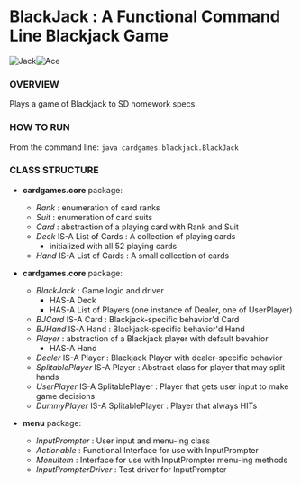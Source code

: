 # BlackJack : A Functional Command Line Blackjack Game

![Jack](https://upload.wikimedia.org/wikipedia/commons/5/5e/Poker-sm-214-Js.png)![Ace](https://upload.wikimedia.org/wikipedia/commons/b/be/Poker-sm-231-Ad.png)
### OVERVIEW
Plays a game of Blackjack to SD homework specs

### HOW TO RUN
From the command line:
`java cardgames.blackjack.BlackJack`

### CLASS STRUCTURE
- **cardgames.core** package:
  - *Rank* : enumeration of card ranks
  - *Suit* : enumeration of card suits
  - *Card* : abstraction of a playing card with Rank and Suit
  - *Deck* IS-A List of Cards : A collection of playing cards
    - initialized with all 52 playing cards
  - *Hand* IS-A List of Cards : A small collection of cards

- **cardgames.core** package:
  - *BlackJack* : Game logic and driver
    - HAS-A Deck
    - HAS-A List of Players (one instance of Dealer, one of UserPlayer)
  - *BJCard* IS-A Card : Blackjack-specific behavior'd Card
  - *BJHand* IS-A Hand : Blackjack-specific behavior'd Hand
  - *Player* : abstraction of a Blackjack player with default bevahior
    - HAS-A Hand
  - *Dealer* IS-A Player : Blackjack Player with dealer-specific behavior
  - *SplitablePlayer* IS-A Player : Abstract class for player that may split hands
  - *UserPlayer* IS-A SplitablePlayer : Player that gets user input to make game decisions
  - *DummyPlayer* IS-A SplitablePlayer : Player that always HITs

- **menu** package:
  - *InputPrompter* : User input and menu-ing class
  - *Actionable* : Functional Interface for use with InputPrompter
  - *MenuItem* : Interface for use with InputPrompter menu-ing methods
  - *InputPrompterDriver* : Test driver for InputPrompter
